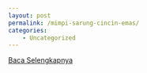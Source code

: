 ```yaml
---
layout: post
permalink: /mimpi-sarung-cincin-emas/
categories:
    - Uncategorized
---
```


[Baca Selengkapnya](/02)